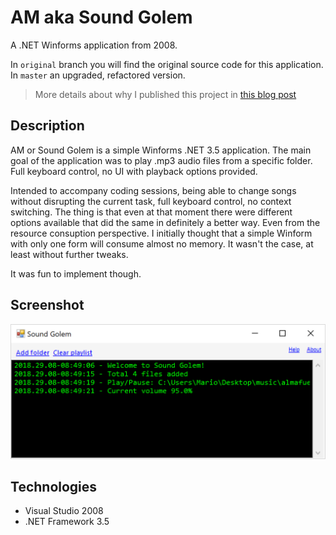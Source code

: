 # AM aka Sound Golem

A .NET Winforms application from 2008.

In `original` branch you will find the original source code for this application. In `master` an upgraded, refactored version.

> More details about why I published this project in [this blog post](https://mamcer.github.io/2018-09-02-i-cleaned-up-my-virtual-basement/)

## Description

AM or Sound Golem is a simple Winforms .NET 3.5 application. The main goal of the application was to play .mp3 audio files from a specific folder. Full keyboard control, no UI with playback options provided.

Intended to accompany coding sessions, being able to change songs without disrupting the current task, full keyboard control, no context switching. The thing is that even at that moment there were different options available that did the same in definitely a better way. Even from the resource consuption perspective. I initially thought that a simple Winform with only one form will consume almost no memory. It wasn't the case, at least without further tweaks.

It was fun to implement though.

## Screenshot

![screenshot](https://raw.githubusercontent.com/mamcer/am/master/doc/screenshot.png)

## Technologies

- Visual Studio 2008
- .NET Framework 3.5
